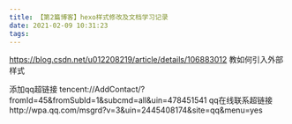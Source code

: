 ```yaml
---
title: 【第2篇博客】hexo样式修改及文档学习记录
date: 2021-02-09 10:31:23
tags:
---
```



https://blog.csdn.net/u012208219/article/details/106883012 
教如何引入外部样式

添加qq超链接 tencent://AddContact/?fromId=45&fromSubId=1&subcmd=all&uin=478451541
qq在线联系超链接http://wpa.qq.com/msgrd?v=3&uin=2445408174&site=qq&menu=yes
